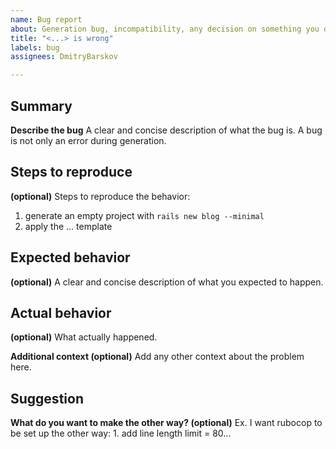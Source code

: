 ```yaml
---
name: Bug report
about: Generation bug, incompatibility, any decision on something you don't like
title: "<...> is wrong"
labels: bug
assignees: DmitryBarskov

---
```


## Summary
**Describe the bug**
A clear and concise description of what the bug is.
A bug is not only an error during generation.

## Steps to reproduce
**(optional)**
Steps to reproduce the behavior:
1. generate an empty project with `rails new blog --minimal`
2. apply the ... template

## Expected behavior
**(optional)**
A clear and concise description of what you expected to happen.

## Actual behavior
**(optional)**
What actually happened.

**Additional context (optional)**
Add any other context about the problem here.

## Suggestion
**What do you want to make the other way? (optional)**
Ex. I want rubocop to be set up the other way: 1. add line length limit = 80...

